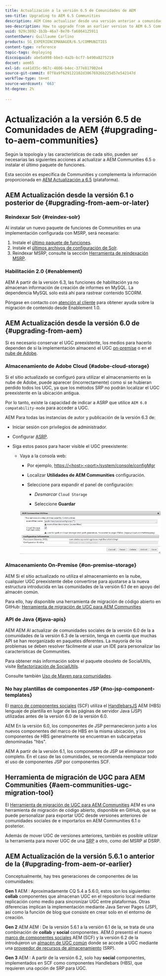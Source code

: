 ```yaml
---
title: Actualización a la versión 6.5 de Comunidades de AEM
seo-title: Upgrading to AEM 6.5 Communities
description: AEM Cómo actualizar desde una versión anterior a comunidades de la versión 6.5 de la
seo-description: How to upgrade from an earlier version to AEM 6.5 Communities
uuid: 929c3892-1b3b-46a7-8e70-fa6864125911
contentOwner: Guillaume Carlino
products: SG_EXPERIENCEMANAGER/6.5/COMMUNITIES
content-type: reference
topic-tags: deploying
discoiquuid: abe5a998-bbe3-4a2b-bcf7-b490a8275219
docset: aem65
exl-id: ea41d35c-967c-4606-b4ec-377e817902e4
source-git-commit: 07f8a9f629122102d30676926b225d57e542147d
workflow-type: tm+mt
source-wordcount: '663'
ht-degree: 2%

---
```


# Actualización a la versión 6.5 de Comunidades de AEM {#upgrading-to-aem-communities}

Según la topología y las características de cada sitio, pueden ser necesarias las siguientes acciones al actualizar a AEM Communities 6.5 o instalar el último paquete de funciones.

Esta sección es específica de Communities y complementa la información proporcionada en [AEM Actualización a 6.5](/help/sites-deploying/upgrade.md) (plataforma).

## AEM Actualización desde la versión 6.1 o posterior de {#upgrading-from-aem-or-later}

### Reindexar Solr {#reindex-solr}

Al instalar un nuevo paquete de funciones de Communities en una implementación configurada con MSRP, será necesario:

1. Instale el [último paquete de funciones](/help/communities/deploy-communities.md#latestfeaturepack).
1. Instale el [últimos archivos de configuración de Solr](/help/communities/msrp.md#upgrading).
1. Reindexar MSRP, consulte la sección [Herramienta de reindexación MSRP](/help/communities/msrp.md#msrp-reindex-tool).

### Habilitación 2.0 {#enablement}

AEM A partir de la versión 6.3, las funciones de habilitación ya no almacenan información de creación de informes en MySQL. La dependencia MySQL solo está ahí para rastrear contenido SCORM.

Póngase en contacto con [atención al cliente](https://helpx.adobe.com/es/marketing-cloud/contact-support.html) para obtener ayuda sobre la migración de contenido desde Enablement 1.0.

## AEM Actualización desde la versión 6.0 de {#upgrading-from-aem}

Si es necesario conservar el UGC preexistente, los medios para hacerlo dependen de si la implementación almacenó el UGC [on-premise](#on-premise-storage) o en el [nube de Adobe](#adobe-cloud-storage).

### Almacenamiento de Adobe Cloud {#adobe-cloud-storage}

Si el sitio actualizado se configuró para utilizar el almacenamiento en la nube de Adobe, puede aparecer (incorrectamente) como si se hubieran perdido todos los UGC, ya que los métodos SRP no podrán localizar el UGC preexistente en la ubicación antigua.

Por lo tanto, existe la capacidad de indicar a ASRP que utilice `AEM 6.0 compatability-mode` para acceder a UGC.

AEM Para todas las instancias de autor y publicación de la versión 6.3 de:

* Iniciar sesión con privilegios de administrador.
* Configurar [ASRP](/help/communities/asrp.md).
* Siga estos pasos para hacer visible el UGC preexistente:

   * Vaya a la consola web:

      * Por ejemplo, [https://&lt;host>:&lt;port>/system/console/configMgr](https://localhost:4502/system/console/configMgr)

      * Localizar **Utilidades de AEM Communities** configuración.
      * Seleccione para expandir el panel de configuración:

         * *Desmarcar* `Cloud Storage`

         * Seleccione **Guardar**

      ![utilidades](assets/utilities.png)


### Almacenamiento On-Premise {#on-premise-storage}

AEM Si el sitio actualizado no utiliza el almacenamiento en la nube, cualquier UGC preexistente debe convertirse para ajustarse a la nueva estructura introducida en las comunidades de la versión 6.1 de en apoyo del almacén común.

Para ello, hay disponible una herramienta de migración de código abierto en GitHub:
[Herramienta de migración de UGC para AEM Communities](https://github.com/Adobe-Marketing-Cloud/communities-ugc-migration)

### API de Java {#java-apis}

AEM AEM Al actualizar de comunidades sociales de la versión 6.0 de la a comunidades de la versión 6.3 de la versión, tenga en cuenta que muchas API se han reorganizado en paquetes diferentes. La mayoría de los problemas se deben resolver fácilmente al usar un IDE para personalizar las características de Communities.

Para obtener más información sobre el paquete obsoleto de SocialUtils, visite [Refactorización de SocialUtils](/help/communities/socialutils.md).

Consulte también [Uso de Maven para comunidades](/help/communities/maven.md).

### No hay plantillas de componentes JSP {#no-jsp-component-templates}

El [marco de componentes sociales](/help/communities/scf.md) (SCF) utiliza el [HandlebarsJS](https://handlebarsjs.com/) AEM (HBS) lenguaje de plantilla en lugar de las páginas de servidor Java (JSP) utilizadas antes de la versión 6.0 de la versión 6.0.

AEM En la versión 6.0, los componentes de JSP permanecieron junto a los nuevos componentes del marco de HBS en la misma ubicación, y los componentes de HBS generalmente se encuentran en subcarpetas denominadas &quot;hbs&quot;.

AEM A partir de la versión 6.1, los componentes de JSP se eliminaron por completo. En el caso de las comunidades, se recomienda reemplazar todo el uso de componentes JSP por componentes SCF.

## Herramienta de migración de UGC para AEM Communities {#aem-communities-ugc-migration-tool}

El [Herramienta de migración de UGC para AEM Communities](https://github.com/Adobe-Marketing-Cloud/communities-ugc-migration) AEM es una herramienta de migración de código abierto, disponible en GitHub, que se puede personalizar para exportar UGC desde versiones anteriores de comunidades sociales de e importarlos en AEM Communities 6.1 o posterior.

Además de mover UGC de versiones anteriores, también es posible utilizar la herramienta para mover UGC de una [SRP](/help/communities/working-with-srp.md) a otro, como del MSRP al DSRP.

## AEM Actualización de la versión 5.6.1 o anterior de la {#upgrading-from-aem-or-earlier}

Conceptualmente, hay tres generaciones de componentes de las comunidades:

**Gen 1** AEM : Aproximadamente CQ 5.4 a 5.6.0, estos son los siguientes: **collab** componentes que almacenan UGC en el repositorio local mediante replicación como medio para sincronizar UGC entre plataformas. Otras diferencias implican la implementación mediante Java Server Pages (JSP), así como la función de blog que consiste en crear solo en el entorno de creación.

**Gen 2** AEM AEM : De la versión 5.6.1 a la versión 6.1 de la, se trata de una combinación de **collab** y **social** componentes. AEM.0 presentó el nuevo [marco de componentes sociales](/help/communities/scf.md) AEM (SCF) y la versión 6.2 de la introdujeron un [almacén de UGC común](/help/communities/working-with-srp.md) donde se accede a UGC mediante una [proveedor de recursos de almacenamiento](/help/communities/srp.md) (SRP).

**Gen 3** AEM : A partir de la versión 6.2, solo hay **social** componentes, implementados en SCF como componentes Handlebars (HBS), que requieren una opción de SRP para UGC.
